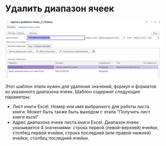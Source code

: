 # Удалить диапазон ячеек

![](<../../../../.gitbook/assets/Удалить диапазон ячеек.png>)

Этот шаблон этапа нужен для удаления значений, формул и форматов из указанного диапазона ячеек. Шаблон содержит следующие параметры:

* Лист книги Excel. Номер или имя выбранного для работы листа книги. Может быть также быть выходом с этапа "Получить лист книги excel"
* Адрес диапазона ячеек листа книги Excel. Диапазон ячеек указывается 4 значениями: строка первой (левой-верхней) ячейки, столбец первой ячейки, строка последней (или правой-нижней) ячейки, столбец последней ячейки.
